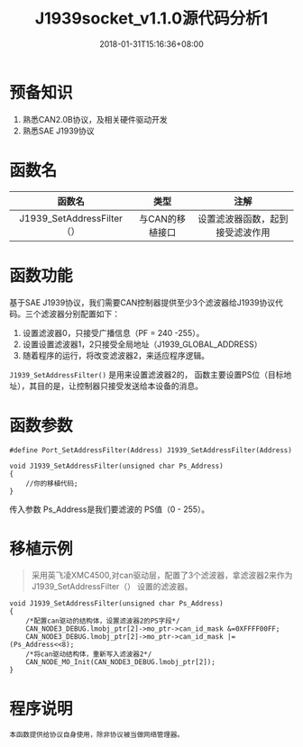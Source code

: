﻿---
title: "J1939socket_v1.1.0源代码分析1"
date: 2018-01-31T15:16:36+08:00
draft: false
keywords: [ "j1939","SAE J1939"]
categories: "j1939"
tags: [ "j1939","j1939源代码"]

# you can close something for this content if you open it in config.toml.
comment: true
toc: false
# you can define another contentCopyright. e.g. contentCopyright: "This is an another copyright."
contentCopyright: false
reward: false
mathjax: false
---

# 预备知识

1. 熟悉CAN2.0B协议，及相关硬件驱动开发 
2. 熟悉SAE J1939协议

# 函数名
|函数名|类型|注解|
|:--:|:--:|:---:|
|J1939_SetAddressFilter（）|与CAN的移植接口|设置滤波器函数，起到接受滤波作用|

# 函数功能

   基于SAE J1939协议，我们需要CAN控制器提供至少3个滤波器给J1939协议代码。三个滤波器分别配置如下：
1. 设置滤波器0，只接受广播信息（PF = 240 -255）。
2. 设置设置滤波器1，2只接受全局地址（J1939_GLOBAL_ADDRESS）
3. 随着程序的运行，将改变滤波器2，来适应程序逻辑。

`J1939_SetAddressFilter()` 是用来设置滤波器2的，  函数主要设置PS位（目标地址），其目的是，让控制器只接受发送给本设备的消息。
    
# 函数参数

```
#define Port_SetAddressFilter(Address) J1939_SetAddressFilter(Address)

void J1939_SetAddressFilter(unsigned char Ps_Address)
{
	//你的移植代码;
}
```
传入参数 Ps_Address是我们要滤波的 PS值（0 - 255）。

# 移植示例
> 采用英飞凌XMC4500,对can驱动层，配置了3个滤波器，拿滤波器2来作为J1939_SetAddressFilter（） 设置的滤波器。

```
void J1939_SetAddressFilter(unsigned char Ps_Address)
{
	/*配置can驱动的结构体，设置滤波器2的PS字段*/
	CAN_NODE3_DEBUG.lmobj_ptr[2]->mo_ptr->can_id_mask &=0XFFFF00FF;
	CAN_NODE3_DEBUG.lmobj_ptr[2]->mo_ptr->can_id_mask |= (Ps_Address<<8);
	/*将can驱动结构体，重新写入滤波器2*/
	CAN_NODE_MO_Init(CAN_NODE3_DEBUG.lmobj_ptr[2]);
}
```

# 程序说明
	本函数提供给协议自身使用，除非协议被当做网络管理器。